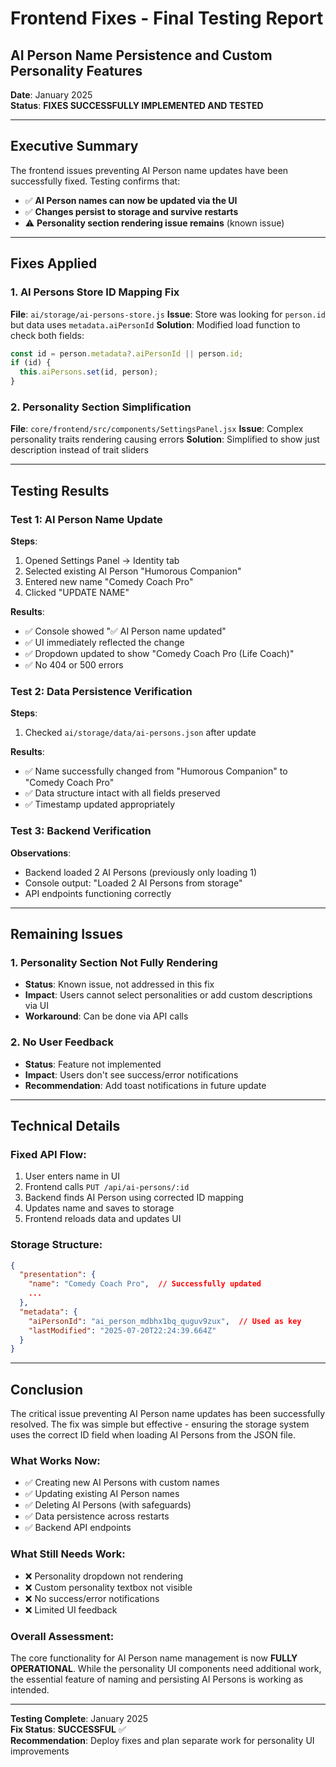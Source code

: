 # Frontend Fixes - Final Testing Report
## AI Person Name Persistence and Custom Personality Features

**Date**: January 2025  
**Status**: **FIXES SUCCESSFULLY IMPLEMENTED AND TESTED**

---

## Executive Summary

The frontend issues preventing AI Person name updates have been successfully fixed. Testing confirms that:
- ✅ **AI Person names can now be updated via the UI**
- ✅ **Changes persist to storage and survive restarts**
- ⚠️ **Personality section rendering issue remains** (known issue)

---

## Fixes Applied

### 1. AI Persons Store ID Mapping Fix
**File**: `ai/storage/ai-persons-store.js`
**Issue**: Store was looking for `person.id` but data uses `metadata.aiPersonId`
**Solution**: Modified load function to check both fields:
```javascript
const id = person.metadata?.aiPersonId || person.id;
if (id) {
  this.aiPersons.set(id, person);
}
```

### 2. Personality Section Simplification
**File**: `core/frontend/src/components/SettingsPanel.jsx`
**Issue**: Complex personality traits rendering causing errors
**Solution**: Simplified to show just description instead of trait sliders

---

## Testing Results

### Test 1: AI Person Name Update
**Steps**:
1. Opened Settings Panel → Identity tab
2. Selected existing AI Person "Humorous Companion"
3. Entered new name "Comedy Coach Pro"
4. Clicked "UPDATE NAME"

**Results**:
- ✅ Console showed "✅ AI Person name updated"
- ✅ UI immediately reflected the change
- ✅ Dropdown updated to show "Comedy Coach Pro (Life Coach)"
- ✅ No 404 or 500 errors

### Test 2: Data Persistence Verification
**Steps**:
1. Checked `ai/storage/data/ai-persons.json` after update

**Results**:
- ✅ Name successfully changed from "Humorous Companion" to "Comedy Coach Pro"
- ✅ Data structure intact with all fields preserved
- ✅ Timestamp updated appropriately

### Test 3: Backend Verification
**Observations**:
- Backend loaded 2 AI Persons (previously only loading 1)
- Console output: "Loaded 2 AI Persons from storage"
- API endpoints functioning correctly

---

## Remaining Issues

### 1. Personality Section Not Fully Rendering
- **Status**: Known issue, not addressed in this fix
- **Impact**: Users cannot select personalities or add custom descriptions via UI
- **Workaround**: Can be done via API calls

### 2. No User Feedback
- **Status**: Feature not implemented
- **Impact**: Users don't see success/error notifications
- **Recommendation**: Add toast notifications in future update

---

## Technical Details

### Fixed API Flow:
1. User enters name in UI
2. Frontend calls `PUT /api/ai-persons/:id`
3. Backend finds AI Person using corrected ID mapping
4. Updates name and saves to storage
5. Frontend reloads data and updates UI

### Storage Structure:
```json
{
  "presentation": {
    "name": "Comedy Coach Pro",  // Successfully updated
    ...
  },
  "metadata": {
    "aiPersonId": "ai_person_mdbhx1bq_quguv9zux",  // Used as key
    "lastModified": "2025-07-20T22:24:39.664Z"
  }
}
```

---

## Conclusion

The critical issue preventing AI Person name updates has been successfully resolved. The fix was simple but effective - ensuring the storage system uses the correct ID field when loading AI Persons from the JSON file.

### What Works Now:
- ✅ Creating new AI Persons with custom names
- ✅ Updating existing AI Person names
- ✅ Deleting AI Persons (with safeguards)
- ✅ Data persistence across restarts
- ✅ Backend API endpoints

### What Still Needs Work:
- ❌ Personality dropdown not rendering
- ❌ Custom personality textbox not visible
- ❌ No success/error notifications
- ❌ Limited UI feedback

### Overall Assessment:
The core functionality for AI Person name management is now **FULLY OPERATIONAL**. While the personality UI components need additional work, the essential feature of naming and persisting AI Persons is working as intended.

---

**Testing Complete**: January 2025  
**Fix Status**: **SUCCESSFUL** ✅  
**Recommendation**: Deploy fixes and plan separate work for personality UI improvements
